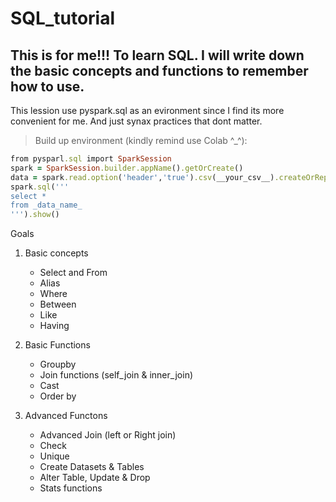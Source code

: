 # SQL_tutorial

## This is for me!!! To learn SQL. I will write down the basic concepts and functions to remember how to use.
This lession use pyspark.sql as an evironment since I find its more convenient for me. And just synax practices that dont matter.

>Build up environment (kindly remind use Colab ^_^):
```ruby
from pysparl.sql import SparkSession
spark = SparkSession.builder.appName().getOrCreate()
data = spark.read.option('header','true').csv(__your_csv__).createOrReplaceTempView('_data_name') # let say is csv or
spark.sql('''
select *
from _data_name_
''').show()
```


Goals
1. Basic concepts
   * Select and From
   * Alias
   * Where
   * Between
   * Like
   * Having

3. Basic Functions
   * Groupby
   * Join functions (self_join & inner_join)
   * Cast
   * Order by 

4. Advanced Functons
   * Advanced Join (left or Right join)
   * Check
   * Unique
   * Create Datasets & Tables
   * Alter Table, Update & Drop
   * Stats functions

